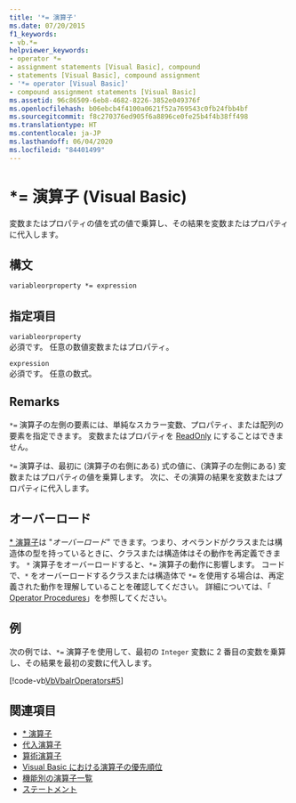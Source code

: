 ```yaml
---
title: '*= 演算子'
ms.date: 07/20/2015
f1_keywords:
- vb.*=
helpviewer_keywords:
- operator *=
- assignment statements [Visual Basic], compound
- statements [Visual Basic], compound assignment
- '*= operator [Visual Basic]'
- compound assignment statements [Visual Basic]
ms.assetid: 96c86509-6eb8-4682-8226-3852e049376f
ms.openlocfilehash: b06ebcb4f4100a0621f52a769543c0fb24fbb4bf
ms.sourcegitcommit: f8c270376ed905f6a8896ce0fe25b4f4b38ff498
ms.translationtype: HT
ms.contentlocale: ja-JP
ms.lasthandoff: 06/04/2020
ms.locfileid: "84401499"
---
```

# <a name="-operator-visual-basic"></a>*= 演算子 (Visual Basic)
変数またはプロパティの値を式の値で乗算し、その結果を変数またはプロパティに代入します。  
  
## <a name="syntax"></a>構文  
  
```vb  
variableorproperty *= expression  
```  
  
## <a name="parts"></a>指定項目  
 `variableorproperty`  
 必須です。 任意の数値変数またはプロパティ。  
  
 `expression`  
 必須です。 任意の数式。  
  
## <a name="remarks"></a>Remarks  
 `*=` 演算子の左側の要素には、単純なスカラー変数、プロパティ、または配列の要素を指定できます。 変数またはプロパティを [ReadOnly](../modifiers/readonly.md) にすることはできません。  
  
 `*=` 演算子は、最初に (演算子の右側にある) 式の値に、(演算子の左側にある) 変数またはプロパティの値を乗算します。 次に、その演算の結果を変数またはプロパティに代入します。  
  
## <a name="overloading"></a>オーバーロード  
 [* 演算子](multiplication-operator.md)は "*オーバーロード*" できます。つまり、オペランドがクラスまたは構造体の型を持っているときに、クラスまたは構造体はその動作を再定義できます。 `*` 演算子をオーバーロードすると、`*=` 演算子の動作に影響します。 コードで、`*` をオーバーロードするクラスまたは構造体で `*=` を使用する場合は、再定義された動作を理解していることを確認してください。 詳細については、「 [Operator Procedures](../../programming-guide/language-features/procedures/operator-procedures.md)」を参照してください。  
  
## <a name="example"></a>例  
 次の例では、`*=` 演算子を使用して、最初の `Integer` 変数に 2 番目の変数を乗算し、その結果を最初の変数に代入します。  
  
 [!code-vb[VbVbalrOperators#5](~/samples/snippets/visualbasic/VS_Snippets_VBCSharp/VbVbalrOperators/VB/Class1.vb#5)]  
  
## <a name="see-also"></a>関連項目

- [* 演算子](multiplication-operator.md)
- [代入演算子](assignment-operators.md)
- [算術演算子](arithmetic-operators.md)
- [Visual Basic における演算子の優先順位](operator-precedence.md)
- [機能別の演算子一覧](operators-listed-by-functionality.md)
- [ステートメント](../../programming-guide/language-features/statements.md)
